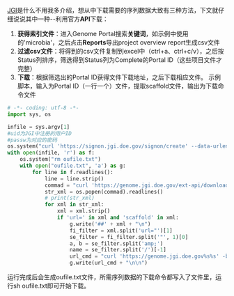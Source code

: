 [JGI](https://genome.jgi.doe.gov/portal/)是什么不用我多介绍，想从中下载需要的序列数据大致有三种方法，下文就仔细说说其中一种--利用官方**API**下载：

1. **获得索引文件**：进入Genome Portal搜索**关键词**，如示例中使用的'microbia'，之后点击**Reports**导出project overview report生成csv文件
2. **过滤csv文件**：将得到的csv文件复制到excel中（ctrl+a、ctrl+c/v），之后按Status列排序，筛选得到Status列为Complete的Portal ID（这些项目文件才完整）
3. **下载**：根据筛选出的Portal ID获得文件下载地址，之后下载相应文件。
示例脚本，输入为Portal ID（一行一个）文件，提取scaffold文件，输出为下载命令文件

```python
# -*- coding: utf-8 -*-
import sys, os

infile = sys.argv[1]
#uid为JGI中注册的用户ID
#passw为对应的密码
os.system("curl 'https://signon.jgi.doe.gov/signon/create' --data-urlencode 'login=uid' --data-urlencode 'password=passw' -c cookies > /dev/null")
with open(infile, 'r') as f:
    os.system("rm oufile.txt")
    with open("oufile.txt", 'a') as g:
        for line in f.readlines():
            line = line.strip()
            commad = "curl 'https://genome.jgi.doe.gov/ext-api/downloads/get-directory?organism=%s' -b cookies"%line
            str_xml = os.popen(commad).readlines()
            # print(str_xml)
            for xml in str_xml:
                xml = xml.strip()
                if 'url=' in xml and 'scaffold' in xml:
                    g.write('##' + xml + "\n")
                    fi_filter = xml.split('url="')[1]
                    se_filter = fi_filter.split('"', 1)[0]
                    a, b = se_filter.split('amp;')
                    name = se_filter.split('/')[-1]
                    url_cmd = "curl 'https://genome.jgi.doe.gov%s%s' -b cookies > %s"%(a, b, name)
                    g.write(url_cmd + "\n\n")

```
运行完成后会生成oufile.txt文件，所需序列数据的下载命令都写入了文件里，运行sh oufile.txt即可开始下载。
